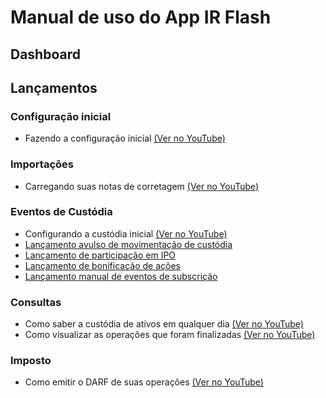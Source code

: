 # Manual de uso do App IR Flash

## Dashboard

## Lançamentos

### Configuração inicial

- Fazendo a configuração inicial [(Ver no YouTube)](https://youtu.be/aNkdycgdnoM)

### Importações

- Carregando suas notas de corretagem [(Ver no YouTube)](https://youtu.be/wnik4fXnZ9s)

### Eventos de Custódia
  
- Configurando a custódia inicial [(Ver no YouTube)](https://youtu.be/Gfl1tbDw1RM)
- [Lançamento avulso de movimentação de custódia](./lancamento_avulso.md)
- [Lançamento de participação em IPO](./lancamento_ipo.md)
- [Lançamento de bonificação de ações](./bonificacao.md)
- [Lançamento manual de eventos de subscrição](./eventos_de_subscricao.md)

### Consultas

- Como saber a custódia de ativos em qualquer dia [(Ver no YouTube)](https://youtu.be/JsPkmv4EUiw)
- Como visualizar as operações que foram finalizadas [(Ver no YouTube)](https://youtu.be/zzoNSfrcEw4)

### Imposto

- Como emitir o DARF de suas operações [(Ver no YouTube)](https://youtu.be/4Ouj2HkS2ls)
